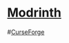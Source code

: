# [Modrinth](https://modrinth.com/user/RockyDevTV)

#[CurseForge](https://www.curseforge.com/members/RockyDevVT)
